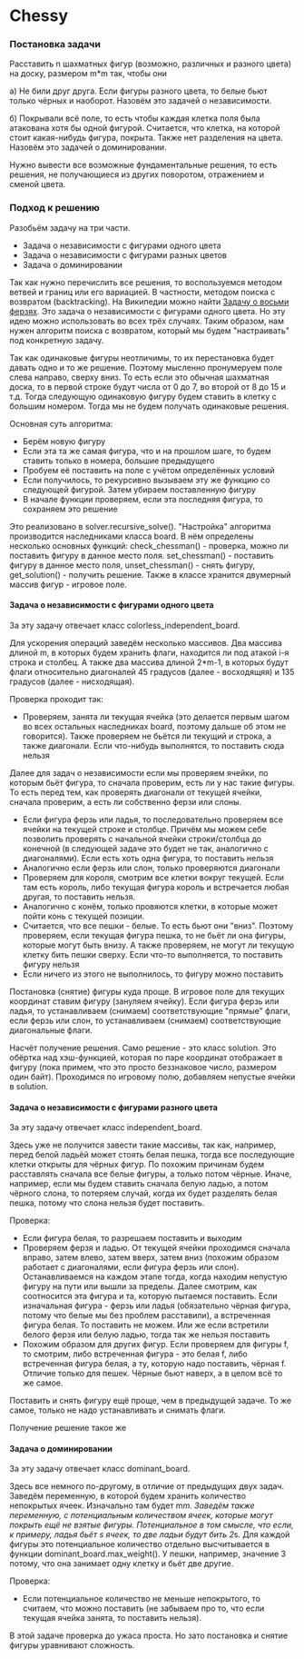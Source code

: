 # Chessy

### Постановка задачи
Расставить n шахматных фигур (возможно, различных и разного цвета) на доску, размером m*m так, чтобы они

а) Не били друг друга. Если фигуры разного цвета, то белые бьют только чёрных и наоборот. Назовём это задачей о независимости.

б) Покрывали всё поле, то есть чтобы каждая клетка поля была атакована хотя бы одной фигурой. Считается, что клетка, на которой стоит какая-нибудь фигура, покрыта.
Также нет разделения на цвета. Назовём это задачей о доминировании.

Нужно вывести все возможные фундаментальные решения, то есть решения, не получающиеся из других поворотом, отражением и сменой цвета.

### Подход к решению
Разобьём задачу на три части.
* Задача о независимости с фигурами одного цвета
* Задача о независимости с фигурами разных цветов
* Задача о доминировании

Так как нужно перечислить все решения, то воспользуемся методом ветвей и границ или его вариацией. В частности, методом поиска с возвратом (backtracking).
На Википедии можно найти [Задачу о восьми ферзях](https://ru.wikipedia.org/wiki/Задача_о_восьми_ферзях). Это задача о независимости с фигурами одного цвета.
Но эту идею можно использовать во всех трёх случаях. Таким образом, нам нужен алгоритм поиска с возвратом, который мы будем "настраивать"
под конкретную задачу.

Так как одинаковые фигуры неотличимы, то их перестановка будет давать одно и то же решение. Поэтому мысленно пронумеруем поле слева направо,
сверху вниз. То есть если это обычная шахматная доска, то в первой строке будут числа от 0 до 7, во второй от 8 до 15 и т.д.
Тогда следующую одинаковую фигуру будем ставить в клетку с большим номером. Тогда мы не будем получать одинаковые решения.

Основная суть алгоритма:
* Берём новую фигуру
* Если эта та же самая фигура, что и на прошлом шаге, то будем ставить только в номера, большие предыдущего
* Пробуем её поставить на поле с учётом определённых условий
* Если получилось, то рекурсивно вызываем эту же функцию со следующей фигурой. Затем убираем поставленную фигуру
* В начале функции проверяем, если эта последняя фигура, то сохраняем это решение

Это реализовано в solver.recursive_solve(). "Настройка" алгоритма производится наследниками класса board. В нём определены
несколько основных функций: check_chessman() - проверка, можно ли поставить фигуру в данное место поля. set_chessman() - поставить
фигуру в данное место поля, unset_chessman() - снять фигуру, get_solution() - получить решение. Также в классе хранится
двумерный массив фигур - игровое поле.

#### Задача о независимости с фигурами одного цвета
За эту задачу отвечает класс colorless_independent_board.

Для ускорения операций заведём несколько массивов. Два массива длиной m, в которых будем хранить флаги, находится ли под атакой
i-я строка и столбец. А также два массива длиной 2*m-1, в которых будут флаги относительно диагоналей 45 градусов (далее - восходящяя) и
135 градусов (далее - нисходящая).

Проверка проходит так:
* Проверяем, занята ли текущая ячейка (это делается первым шагом во всех остальных наследниках board, поэтому дальше об этом не говорится).
Также проверяем не бьётся ли текущий  и строка, а также диагонали. Если что-нибудь выполнятся, то поставить сюда нельзя

Далее для задач о независимости если мы проверяем ячейки, по которым бьёт фигура, то сначала проверим, есть ли у нас такие фигуры. То есть
перед тем, как проверять диагонали от текущей ячейки, сначала проверим, а есть ли собственно ферзи или слоны.
* Если фигура ферзь или ладья, то последовательно проверяем все ячейки на текущей строке и столбце. Причём мы можем себе позволить проверять
с начальной ячейки строки/столбца до конечной (в следующей задаче это будет не так, аналогично с диагоналями). Если есть хоть одна фигура, то
поставить нельзя
* Аналогично если ферзь или слон, только проверяются диагонали
* Проверяем для короля, смотрим все клетки вокруг текущей. Если там есть король,
либо текущая фигура король и встречается любая другая, то поставить нельзя.
* Аналогично с конём, только провяются клетки, в которые может пойти конь с текущей позиции.
* Считается, что все пешки - белые. То есть бьют они "вниз". Поэтому проверяем,
если текущая фигура пешка, то не бьёт ли она фигуры, которые могут быть внизу. А также проверяем, не могут ли текущую клетку бить
пешки сверху. Если что-то выполняется, то поставить фигуру нельзя
* Если ничего из этого не выполнилось, то фигуру можно поставить

Постановка (снятие) фигуры куда проще. В игровое поле для текущих координат ставим фигуру (зануляем ячейку). Если фигура ферзь или ладья,
то устанавливаем (снимаем) соответствующие "прямые" флаги, если ферзь или слон, то устанавливаем (снимаем) соответствующие диагональные флаги.

Насчёт получение решения. Само решение - это класс solution. Это обёртка над хэш-функцией, которая по паре координат отображает в фигуру (пока примем, что это
просто беззнаковое число, размером один байт). Проходимся по игровому полю, добавляем непустые ячейки в solution.

#### Задача о независимости с фигурами разного цвета
За эту задачу отвечает класс independent_board.

Здесь уже не получится завести такие массивы, так как, например, перед белой ладьёй может стоять белая пешка, тогда все
последующие клетки открыты для чёрных фигур. По похожим причинам будем расставлять сначала все белые фигуры, а только потом чёрные.
Иначе, например, если мы будем ставить сначала белую ладью, а потом чёрного слона, то потеряем случай, когда их будет разделять
белая пешка, потому что слона нельзя будет поставить.

Проверка:
* Если фигура белая, то разрешаем поставить и выходим
* Проверяем ферзя и ладью. От текущей ячейки проходимся сначала вправо, затем влево, затем вверх, затем вниз (похожим образом работает с диагоналями,
если фигура ферзь или слон). Останавливаемся на каждом
этапе тогда, когда находим непустую фигуру на пути или вышли за пределы. Далее смотрим, как соотносится эта фигура и та, которую
пытаемся поставить. Если изначальная фигура - ферзь или ладья (обязательно чёрная фигура, потому что белые мы без проблем расставили),
а встреченная фигура белая. То поставить не можем. Или же если встретили белого ферзя или белую ладью, тогда так же нельзя поставить
* Похожим образом для других фигур. Если проверяем для фигуры f, то смотрим, либо встреченная фигура - это белая f, либо встреченная фигура
белая, а ту, которую надо поставить, чёрная f. Отличие только для пешек. Чёрные бьют наверх, а в целом всё то же самое.

Поставить и снять фигуру ещё проще, чем в предыдущей задаче. То же самое, только не надо устанавливать и снимать флаги.

Получение решение такое же

#### Задача о доминировании
За эту задачу отвечает класс dominant_board.

Здесь все немного по-другому, в отличие от предыдущих двух задач. Заведём переменную, в которой будем хранить количество непокрытых ячеек.
Изначально там будет m*m. Заведём также переменную, с потенциальным количеством ячеек, которые могут покрыть ещё не взятые фигуры.
Потенциальное в том смысле, что если, к примеру, ладья бьёт s ячеек, то две ладьи будут бить 2*s. Для каждой фигуры это потенциальное
количество отдельно высчитывается в функции dominant_board.max_weight(). У пешки, например, значение 3 потому, что она занимает одну
клетку и бьёт две другие.

Проверка:
* Если потенциальное количество не меньше непокрытого, то считаем, что можно поставить (не забываем про то, что если текущая ячейка
занята, то поставить нельзя).

В этой задаче проверка до ужаса проста. Но зато постановка и снятие фигуры уравнивают сложность.